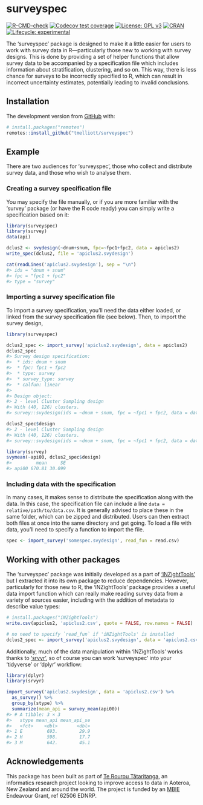 
<!-- README.md is generated from README.Rmd. Please edit that file -->

# surveyspec

<!-- badges: start -->

[![R-CMD-check](https://github.com/tmelliott/surveyspec/workflows/R-CMD-check/badge.svg)](https://github.com/tmelliott/surveyspec/actions)
[![Codecov test
coverage](https://codecov.io/gh/tmelliott/surveyspec/branch/main/graph/badge.svg)](https://codecov.io/gh/tmelliott/surveyspec?branch=main)
[![License: GPL
v3](https://img.shields.io/badge/License-GPL%20v3-blue.svg)](http://www.gnu.org/licenses/gpl-3.0)
[![CRAN](https://www.r-pkg.org/badges/version/surveyspec)](https://CRAN.R-project.org/package=surveyspec)
[![Lifecycle:
experimental](https://img.shields.io/badge/lifecycle-experimental-orange.svg)](https://lifecycle.r-lib.org/articles/stages.html#experimental)

<!-- badges: end -->

The ‘surveyspec’ package is designed to make it a little easier for
users to work with survey data in R—particularly those new to working
with survey designs. This is done by providing a set of helper functions
that allow survey data to be accompanied by a specification file which
includes information about stratification, clustering, and so on. This
way, there is less chance for surveys to be incorrectly specified to R,
which can result in incorrect uncertainty estimates, potentially leading
to invalid conclusions.

## Installation

<!-- You can install the released version of surveyspec from [CRAN](https://CRAN.R-project.org) with:

```r
install.packages("surveyspec")
``` -->

The development version from [GitHub](https://github.com/) with:

``` r
# install.packages("remotes")
remotes::install_github("tmelliott/surveyspec")
```

## Example

There are two audiences for ‘surveyspec’, those who collect and
distribute survey data, and those who wish to analyse them.

### Creating a survey specification file

You may specify the file manually, or if you are more familiar with the
‘survey’ package (or have the R code ready) you can simply write a
specification based on it:

``` r
library(surveyspec)
library(survey)
data(api)

dclus2 <- svydesign(~dnum+snum, fpc=~fpc1+fpc2, data = apiclus2)
write_spec(dclus2, file = 'apiclus2.svydesign')

cat(readLines('apiclus2.svydesign'), sep = "\n")
#> ids = "dnum + snum"
#> fpc = "fpc1 + fpc2"
#> type = "survey"
```

### Importing a survey specification file

To import a survey specification, you’ll need the data either loaded, or
linked from the survey specification file (see below). Then, to import
the survey design,

``` r
library(surveyspec)

dclus2_spec <- import_survey('apiclus2.svydesign', data = apiclus2)
dclus2_spec
#> Survey design specification:
#>  * ids: dnum + snum
#>  * fpc: fpc1 + fpc2
#>  * type: survey
#>  * survey_type: survey
#>  * calfun: linear
#> 
#> Design object: 
#> 2 - level Cluster Sampling design
#> With (40, 126) clusters.
#> survey::svydesign(ids = ~dnum + snum, fpc = ~fpc1 + fpc2, data = data)

dclus2_spec$design
#> 2 - level Cluster Sampling design
#> With (40, 126) clusters.
#> survey::svydesign(ids = ~dnum + snum, fpc = ~fpc1 + fpc2, data = data)

library(survey)
svymean(~api00, dclus2_spec$design)
#>         mean     SE
#> api00 670.81 30.099
```

### Including data with the specification

In many cases, it makes sense to distribute the specification along with
the data. In this case, the specification file can include a line `data
= relative/path/to/data.csv`. It is generally advised to place these in
the same folder, which can be zipped and distributed. Users can then
extract both files at once into the same directory and get going. To
load a file with data, you’ll need to specify a function to import the
file.

``` r
spec <- import_survey('somespec.svydesign', read_fun = read.csv)
```

## Working with other packages

The ‘surveyspec’ package was initially developed as a part of
[‘iNZightTools’](https://github.com/iNZightVIT/iNZightTools/) but I
extracted it into its own package to reduce dependencies. However,
particularly for those new to R, the ‘iNZightTools’ package provides a
useful data import function which can really make reading survey data
from a variety of sources easier, including with the addition of
metadata to describe value types:

``` r
# install.packages("iNZightTools")
write.csv(apiclus2, 'apiclus2.csv', quote = FALSE, row.names = FALSE)

# no need to specify `read_fun` if 'iNZightTools' is installed
dclus2_spec <- import_survey('apiclus2.svydesign', data = 'apiclus2.csv')
```

Additionally, much of the data manipulation within ‘iNZightTools’ works
thanks to [‘srvyr’](https://github.com/gergness/srvyr), so of course you
can work ‘surveyspec’ into your ‘tidyverse’ or ‘dplyr’ workflow:

``` r
library(dplyr)
library(srvyr)

import_survey('apiclus2.svydesign', data = 'apiclus2.csv') %>%
  as_survey() %>%
  group_by(stype) %>%
  summarize(mean_api = survey_mean(api00))
#> # A tibble: 3 × 3
#>   stype mean_api mean_api_se
#>   <fct>    <dbl>       <dbl>
#> 1 E         693.        29.9
#> 2 H         598.        17.7
#> 3 M         642.        45.1
```

## Acknowledgements

This package has been built as part of [Te Rourou
Tātaritanga](https://terourou.org), an informatics research project
looking to improve access to data in Aoteroa, New Zealand and around the
world. The project is funded by an [MBIE](https://www.mbie.govt.nz/)
Endeavour Grant, ref 62506 EDNRP.
